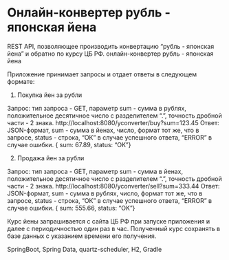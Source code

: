 Онлайн-конвертер рубль - японская йена
===============================
REST API,  позволяющее производить конвертацию “рубль - японская йена” и обратно по курсу ЦБ РФ.
онлайн-конвертер рубль - японская йена

Приложение принимает запросы и отдает ответы в следующем формате:

1. Покупка йен за рубли

Запрос: тип запроса - GET, параметр sum - сумма в рублях, положительное десятичное число с разделителем “.”, точность дробной части - 2 знака.
http://localhost:8080/yconverter/buy?sum=123.45
Ответ: JSON-формат, sum - сумма в йенах, число, формат тот же, что в запросе, status - строка, “ОК” в случае успешного ответа, “ERROR” в случае ошибки.
{ sum: 67.89, status: “OK”}

2. Продажа йен за рубли

Запрос: тип запроса - GET, параметр sum - сумма в йенах, положительное десятичное число с разделителем “.”, точность дробной части - 2 знака.
http://localhost:8080/yconverter/sell?sum=333.44
Ответ: JSON-формат, sum - сумма в рублях, число, формат тот же, что в запросе, status - строка, “ОК” в случае успешного ответа, “ERROR” в случае ошибки.
{ sum: 555.66, status: “OK”}

Курс йены запрашивается с сайта ЦБ РФ при запуске приложения и далее с периодичностью один раз в час. Полученный курс сохранять в базе данных с указанием времени его получения.

SpringBoot, Spring Data, quartz-scheduler, H2, Gradle